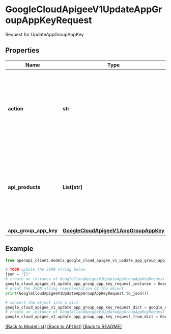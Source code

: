 # GoogleCloudApigeeV1UpdateAppGroupAppKeyRequest

Request for UpdateAppGroupAppKey

## Properties

Name | Type | Description | Notes
------------ | ------------- | ------------- | -------------
**action** | **str** | Approve or revoke the consumer key by setting this value to &#x60;approve&#x60; or &#x60;revoke&#x60; respectively. The &#x60;Content-Type&#x60; header, if set, must be set to &#x60;application/octet-stream&#x60;, with empty body. | [optional] 
**api_products** | **List[str]** | The list of API products that will be associated with the credential. This list will be appended to the existing list of associated API Products for this App Key. Duplicates will be ignored. | [optional] 
**app_group_app_key** | [**GoogleCloudApigeeV1AppGroupAppKey**](GoogleCloudApigeeV1AppGroupAppKey.md) |  | [optional] 

## Example

```python
from openapi_client.models.google_cloud_apigee_v1_update_app_group_app_key_request import GoogleCloudApigeeV1UpdateAppGroupAppKeyRequest

# TODO update the JSON string below
json = "{}"
# create an instance of GoogleCloudApigeeV1UpdateAppGroupAppKeyRequest from a JSON string
google_cloud_apigee_v1_update_app_group_app_key_request_instance = GoogleCloudApigeeV1UpdateAppGroupAppKeyRequest.from_json(json)
# print the JSON string representation of the object
print(GoogleCloudApigeeV1UpdateAppGroupAppKeyRequest.to_json())

# convert the object into a dict
google_cloud_apigee_v1_update_app_group_app_key_request_dict = google_cloud_apigee_v1_update_app_group_app_key_request_instance.to_dict()
# create an instance of GoogleCloudApigeeV1UpdateAppGroupAppKeyRequest from a dict
google_cloud_apigee_v1_update_app_group_app_key_request_from_dict = GoogleCloudApigeeV1UpdateAppGroupAppKeyRequest.from_dict(google_cloud_apigee_v1_update_app_group_app_key_request_dict)
```
[[Back to Model list]](../README.md#documentation-for-models) [[Back to API list]](../README.md#documentation-for-api-endpoints) [[Back to README]](../README.md)



